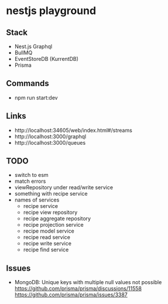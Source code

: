 # nestjs playground

## Stack

- Nest.js Graphql
- BullMQ
- EventStoreDB (KurrentDB)
- Prisma

## Commands

- npm run start:dev

## Links

- http://localhost:34605/web/index.html#/streams
- http://localhost:3000/graphql
- http://localhost:3000/queues

## TODO

- switch to esm
- match errors
- viewRepository under read/write service
- something with recipe service
- names of services
  - recipe service
  - recipe view repository
  - recipe aggregate repository
  - recipe projection service
  - recipe model service
  - recipe read service
  - recipe write service
  - recipe find service

## Issues

- MongoDB: Unique keys with multiple null values not possible https://github.com/prisma/prisma/discussions/11558 https://github.com/prisma/prisma/issues/3387
